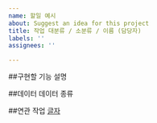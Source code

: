 ```yaml
---
name: 할일 예시
about: Suggest an idea for this project
title: 작업 대분류 / 소분류 / 이름 (담당자)
labels: ''
assignees: ''

---
```


##구현할 기능
설명

##데이터
데이터 종류

##연관 작업
[글자](링크)
